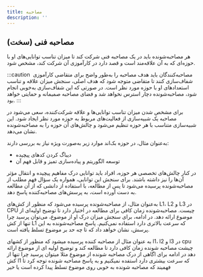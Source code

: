 ```yaml
---
title: مصاحبه
description: ''
---
```


## مصاحبه فنی (سخت)

هر مصاحبه‌شونده باید در یک مصاحبه فنی شرکت کند تا میزان تناسب توانایی‌های او با حوزه‌ای که به آن علاقه‌مند است و قصد
دارد در کارآموزی آن شرکت کند، مشخص شود.

:::caution ‌
مصاحبه‌کنندگان باید هدف مصاحبه را به‌طور واضح برای متقاضی کارآموزی شفاف‌سازی کنند تا متقاضی متوجه شود که هدف اصلی، سنجش
میزان علاقه و تناسب استعدادهای او با حوزه مورد نظر است.
در صورتی که این شفاف‌سازی به‌خوبی انجام شود، مصاحبه‌شونده دچار استرس نخواهد شد و فضای مصاحبه صمیمانه و حمایتی خواهد بود.
:::

برای مشخص شدن میزان تناسب توانایی‌ها و علاقه شرکت‌کننده، سعی می‌شود در مصاحبه یک شبیه‌سازی از فعالیت‌های مربوط به حوزه
مورد نظر ایجاد شود.
این شبیه‌سازی متناسب با هر حوزه تنظیم می‌شود و چالش‌های آن حوزه را به مصاحبه‌شونده نشان می‌دهد.

به‌عنوان مثال، در حوزه بک‌اند موارد زیر به‌صورت ویژه نیاز به بررسی دارند:

* دیباگ کردن کدهای پیچیده
* توسعه الگوریتم و پیاده‌سازی تمیز و قابل فهم آن

در کنار چالش‌های تخصصی هر حوزه، افراد باید توانایی درک مفاهیم پیچیده و انتقال مؤثر آن‌ها را نیز داشته باشند.
برای سنجش این توانایی، همواره یک سؤال فهم مطلب از مصاحبه‌شونده پرسیده می‌شود تا پس از مطالعه، با استفاده از دانشی که از
آن مطالعه به دست آورده است، به پرسش‌های مصاحبه‌کننده پاسخ دهد.

به‌عنوان مثال، از مصاحبه‌شونده پرسیده می‌شود که منظور از کش‌های L1،
L2
و
L3
در
CPU
چیست.
مصاحبه‌شونده زمان کافی برای مطالعه در اختیار دارد تا توضیح اولیه‌ای از موضوع ارائه دهد.
در ادامه، برای سنجش میزان درک او از موضوع، می‌توان پرسید چرا تنها از کش
L1
که سرعت بالاتری دارد استفاده نمی‌کنیم.
پاسخ مصاحبه‌شونده به این پرسش، نشان خواهد داد که تا چه حد بر موضوع تسلط یافته است.

به عنوان مثال از مصاحبه کننده پرسیده میشود که منظور از کشهای l1، l2 و l3 در cpu چیشت
مصاحبه شونده زمان کافی دارد تا مطالعه کند و توضیح اولیه ای از موضوع ارائه دهد
در ادامه برای اگاهی از درک مصاحبه شونده از موضوع مثلا میتوان پرسید چرا تنها از کش l1 که سرعت بیشتری دارد استفده نمیکنیم
و به پاسخ مصاحبه شونده توجه کرد تا فهمیند که مصاحبه شونده به خوبی روی موضوع تسلط پیدا کرده است یا خیر